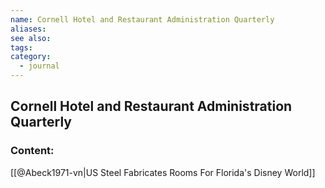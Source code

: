 ```yaml
---
name: Cornell Hotel and Restaurant Administration Quarterly
aliases:
see also:
tags:
category:
  - journal
---
```


## Cornell Hotel and Restaurant Administration Quarterly

### Content:
[[@Abeck1971-vn|US Steel Fabricates Rooms For Florida's Disney World]]